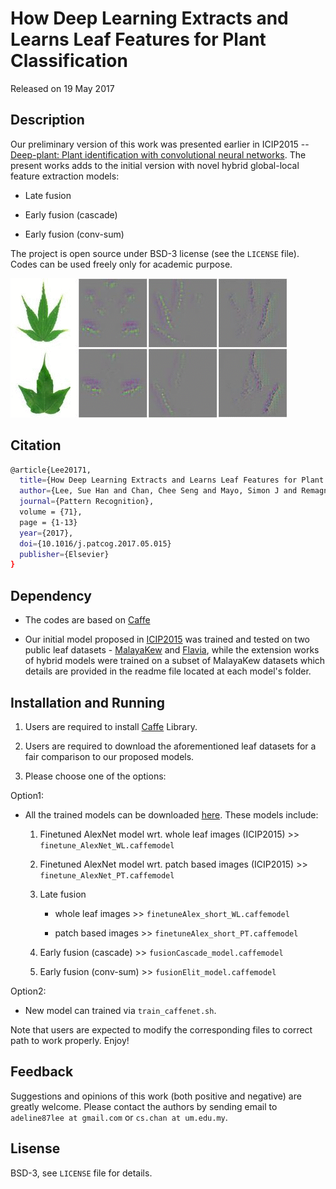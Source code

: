 
# How Deep Learning Extracts and Learns Leaf Features for Plant Classification

Released on 19 May 2017


## Description

Our preliminary version of this work was presented earlier in ICIP2015 -- [Deep-plant: Plant identification with convolutional neural networks](http://ieeexplore.ieee.org/document/7350839/). The present works adds to the initial version with novel hybrid global-local feature extraction models:

* Late fusion

* Early fusion (cascade)

* Early fusion (conv-sum)

The project is open source under BSD-3 license (see the ``` LICENSE ``` file). Codes can be used freely only for academic purpose.

![demo](GIF/DeepPlant.gif)

## Citation 
```sh
@article{Lee20171,
  title={How Deep Learning Extracts and Learns Leaf Features for Plant Classification},
  author={Lee, Sue Han and Chan, Chee Seng and Mayo, Simon J and Remagnino, Paolo},
  journal={Pattern Recognition},
  volume = {71},
  page = {1-13}
  year={2017},
  doi={10.1016/j.patcog.2017.05.015}
  publisher={Elsevier}
}
```

## Dependency

* The codes are based on [Caffe](http://caffe.berkeleyvision.org/)

* Our initial model proposed in [ICIP2015](http://ieeexplore.ieee.org/document/7350839/) was trained and tested on two public leaf datasets - [MalayaKew](http://web.fsktm.um.edu.my/~cschan/downloads_MKLeaf_dataset.html) and [Flavia](http://flavia.sourceforge.net/), while the extension works of hybrid models were trained on a subset of MalayaKew datasets which details are provided in the readme file located at each model's folder.


## Installation and Running

1. Users are required to install [Caffe](https://github.com/BVLC/caffe) Library.

2. Users are required to download the aforementioned leaf datasets for a fair comparison to our proposed models.

3. Please choose one of the options:

Option1:

* All the trained models can be downloaded [here](http://web.fsktm.um.edu.my/~cschan/source/PR2017/Model.zip). These models include:

	1. Finetuned AlexNet model wrt. whole leaf images (ICIP2015) >> ``` finetune_AlexNet_WL.caffemodel ```

	2. Finetuned AlexNet model wrt. patch based images (ICIP2015) >> ``` finetune_AlexNet_PT.caffemodel ```

	3. Late fusion
 
       * whole leaf images >> ``` finetuneAlex_short_WL.caffemodel ```
  
       * patch based images >> ``` finetuneAlex_short_PT.caffemodel ```

	4. Early fusion (cascade) >> ``` fusionCascade_model.caffemodel ```

	5. Early fusion (conv-sum) >> ``` fusionElit_model.caffemodel ```



Option2:

* New model can trained via ```train_caffenet.sh```. 


Note that users are expected to modify the corresponding files to correct path to work properly. Enjoy!


## Feedback
Suggestions and opinions of this work (both positive and negative) are greatly welcome. Please contact the authors by sending email to
`adeline87lee at gmail.com` or `cs.chan at um.edu.my`.

## Lisense
BSD-3, see ``` LICENSE ``` file for details.
